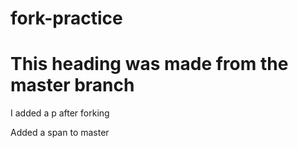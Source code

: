 # fork-practice

<h1>This heading was made from the master branch</h1>
<div>
  <p>I added a p after forking</p>
</div>
<span>Added a span to master</span>
